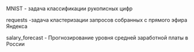 MNIST - задача классификации рукописных цифр

requests -задача кластеризации запросов собранных с прямого эфира Яндекса

salary_forecast - Прогнозирование уровня средней заработной платы в России


